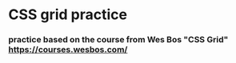 # CSS grid practice
### practice based on the course from Wes Bos "CSS Grid" <a href="https://courses.wesbos.com/">https://courses.wesbos.com/</a>
